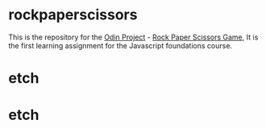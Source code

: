 # rockpaperscissors
This is the repository for the [Odin Project](https://www.theodinproject.com/)  - [Rock Paper Scissors Game,](https://www.theodinproject.com/lessons/foundations-rock-paper-scissors)
It is the first learning assignment for the Javascript foundations course.
# etch
# etch

